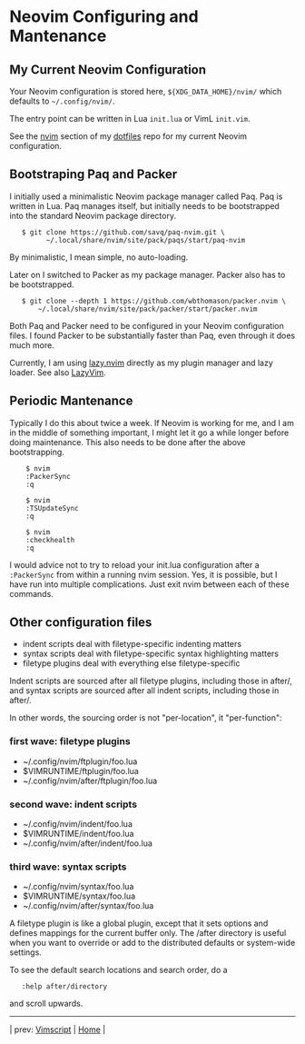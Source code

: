 # Neovim Configuring and Mantenance

## My Current Neovim Configuration

Your Neovim configuration is stored here,
`${XDG_DATA_HOME}/nvim/` which defaults to `~/.config/nvim/`.

The entry point can be written in Lua `init.lua` or VimL `init.vim`.

See the
[nvim](https://github.com/grscheller/dotfiles/tree/main/home/config/nvim)
section of my
[dotfiles](https://github.com/grscheller/dotfiles)
repo for my current Neovim configuration.

## Bootstraping Paq and Packer

I initially used a minimalistic Neovim package manager called Paq.
Paq is written in Lua.  Paq manages itself, but initially needs to
be bootstrapped into the standard Neovim package directory.

```fish
   $ git clone https://github.com/savq/paq-nvim.git \
         ~/.local/share/nvim/site/pack/paqs/start/paq-nvim
```

By minimalistic, I mean simple, no auto-loading.

Later on I switched to Packer as my package manager.  Packer also
has to be bootstrapped.

```fish
   $ git clone --depth 1 https://github.com/wbthomason/packer.nvim \
       ~/.local/share/nvim/site/pack/packer/start/packer.nvim  
```

Both Paq and Packer need to be configured in your Neovim configuration
files.  I found Packer to be substantially faster than Paq, even through
it does much more.

Currently, I am using
[lazy.nvim](https://github.com/folke/lazy.nvim)
directly as my plugin manager and lazy loader.  See also
[LazyVim](https://github.com/lazyvim).

## Periodic Mantenance

Typically I do this about twice a week.  If Neovim is working
for me, and I am in the middle of something important, I might
let it go a while longer before doing maintenance.  This also
needs to be done after the above bootstrapping.

```fish
    $ nvim
    :PackerSync
    :q

    $ nvim
    :TSUpdateSync
    :q

    $ nvim
    :checkhealth
    :q
```

I would advice not to try to reload your init.lua configuration
after a `:PackerSync` from within a running nvim session.  Yes,
it is possible, but I have run into multiple complications.
Just exit nvim between each of these commands.

## Other configuration files

* indent scripts deal with filetype-specific indenting matters
* syntax scripts deal with filetype-specific syntax highlighting matters
* filetype plugins deal with everything else filetype-specific

Indent scripts are sourced after all filetype plugins, including those
in after/, and syntax scripts are sourced after all indent scripts,
including those in after/.

In other words, the sourcing order is not "per-location", it
"per-function":

### first wave: filetype plugins

* ~/.config/nvim/ftplugin/foo.lua
* $VIMRUNTIME/ftplugin/foo.lua
* ~/.config/nvim/after/ftplugin/foo.lua

### second wave: indent scripts

* ~/.config/nvim/indent/foo.lua
* $VIMRUNTIME/indent/foo.lua
* ~/.config/nvim/after/indent/foo.lua

### third wave: syntax scripts

* ~/.config/nvim/syntax/foo.lua
* $VIMRUNTIME/syntax/foo.lua
* ~/.config/nvim/after/syntax/foo.lua

A filetype plugin is like a global plugin, except that it sets options
and defines mappings for the current buffer only.  The /after directory
is useful when you want to override or add to the distributed defaults
or system-wide settings.

To see the default search locations and search order, do a

```vim
   :help after/directory 
```

and scroll upwards.

---

| prev: [Vimscript][11] | [Home][0] |

[11]: 11-Vimscript.md
[0]: ../README.md
